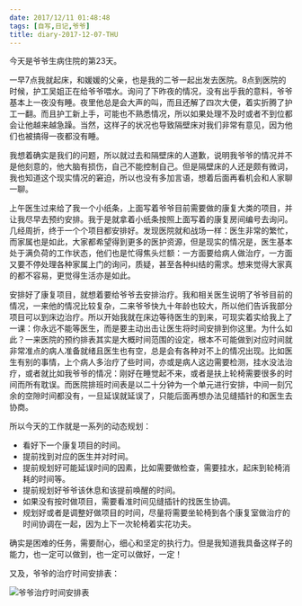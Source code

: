 ```yaml
---
date: 2017/12/11 01:48:48
tags: [自写,日记,爷爷]
title: diary-2017-12-07-THU
---
```


今天是爷爷生病住院的第23天。

一早7点我就起床，和媛媛的父亲，也是我的二爷一起出发去医院。8点到医院的时候，护工吴姐正在给爷爷喂水。询问了下昨夜的情况，没有出乎我的意料，爷爷基本上一夜没有睡。夜里他总是会大声的叫，而且还解了四次大便，着实折腾了护工一翻。而且护工新上手，可能也不熟悉情况，所以如果处理不及时或者不到位都会让他越来越急躁。当然，这样子的状况也导致隔壁床对我们非常有意见，因为他们也被搞得一夜都没有睡。

我想着确实是我们的问题，所以就过去和隔壁床的人道歉，说明我爷爷的情况并不是他刻意的，他大脑有损伤，自己不能控制自己。但是隔壁床的人还是颇有微词，我也知道这个现实情况的窘迫，所以也没有多加言语，想着后面再看机会和人家聊一聊。

上午医生过来给了我一个小纸条，上面写着爷爷目前需要做的康复大类的项目，并让我尽早去预约安排。我于是就拿着小纸条按照上面写着的康复房间编号去询问。几经周折，终于一个个项目都安排好。发现医院就和战场一样：医生非常的繁忙，而家属也是如此，大家都希望得到更多的医护资源，但是现实的情况是，医生基本处于满负荷的工作状态，他们也是忙得焦头烂额：一方面要给病人做治疗，一方面又要不停处理各种家属上门的询问，质疑，甚至各种纠结的需求。想来觉得大家真的都不容易，更觉得生活亦是如此。

安排好了康复项目，就想着要给爷爷去安排治疗。我和相关医生说明了爷爷目前的情况，一来他的情况比较复杂，二来爷爷快九十年龄也较大，所以他们告诉我部分项目可以到床边治疗。所以开始我就在床边等待医生的到来，可现实着实给我上了一课：你永远不能等医生，而是要主动出击让医生将时间安排到你这里。为什么如此？一来医院的预约排表其实是大概时间范围的设定，根本不可能做到对应时间就非常准点的病人准备就绪且医生也有空，总是会有各种对不上的情况出现。比如医生有别的事情，上个病人多治疗了些时间，亦或是病人这边需要检测，挂水没法治疗，或者就比如我爷爷的情况：刚好在睡觉起不来，或者是扶上轮椅需要很多的时间而所有耽误。而医院排班时间表是以二十分钟为一个单元进行安排，中间一刻冗余的空隙时间都没有，一旦延误就延误了，只能后面再想办法见缝插针的和医生去协商。

所以今天的工作就是一系列的动态规划：

- 看好下一个康复项目的时间。
- 提前找到对应的医生并对时间。
- 提前规划好可能延误时间的因素，比如需要做检查，需要挂水，起床到轮椅消耗的时间等。
- 提前规划好爷爷该休息和该提前唤醒的时间。
- 如果没有按时做项目，需要看准时间见缝插针的找医生协调。
- 规划好或者是调整好做项目的时间，尽量将需要坐轮椅到各个康复室做治疗的时间协调在一起，因为上下一次轮椅着实花功夫。

确实是困难的任务，需要耐心，细心和坚定的执行力。但是我知道我具备这样子的能力，也一定可以做到，也一定可以做好，一定！

又及，爷爷的治疗时间安排表：

![爷爷治疗时间安排表][1]


  [1]: http://static.zybuluo.com/whiledoing/tu7duvf79h1cd8a3l8j0qaoy/image_1c10oq48k1hl3leprv410sm1b9s9.png